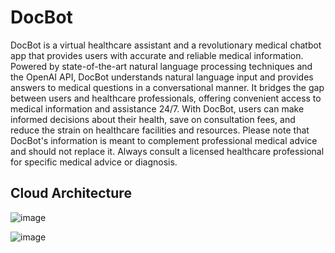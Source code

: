 # DocBot
DocBot is a virtual healthcare assistant and a revolutionary medical chatbot app that provides users with accurate and reliable medical information. Powered by state-of-the-art natural language processing techniques and the OpenAI API, DocBot understands natural language input and provides answers to medical questions in a conversational manner. It bridges the gap between users and healthcare professionals, offering convenient access to medical information and assistance 24/7. With DocBot, users can make informed decisions about their health, save on consultation fees, and reduce the strain on healthcare facilities and resources. Please note that DocBot's information is meant to complement professional medical advice and should not replace it. Always consult a licensed healthcare professional for specific medical advice or diagnosis.

## Cloud Architecture
![image](https://github.com/IvanPotgieter01/DocBot/assets/109952133/bf631d05-0670-4427-ae1d-59990ad37d32)


![image](https://github.com/IvanPotgieter01/DocBot/assets/109952133/208f47a2-2a2a-4b0f-8829-c8d899a493ed)
